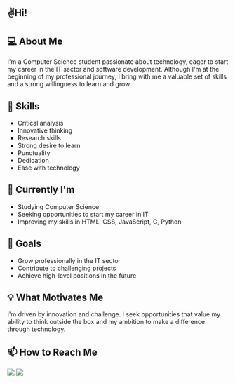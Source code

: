## ✌️Hi!

## 💻 About Me
I'm a Computer Science student passionate about technology, eager to start my career in the IT sector and software development. Although I'm at the beginning of my professional journey, I bring with me a valuable set of skills and a strong willingness to learn and grow.

## 🚀 Skills
* Critical analysis
* Innovative thinking
* Research skills
* Strong desire to learn
* Punctuality
* Dedication
* Ease with technology

## 🌱 Currently I'm
* Studying Computer Science
* Seeking opportunities to start my career in IT
* Improving my skills in HTML, CSS, JavaScript, C, Python

## 🔭 Goals
* Grow professionally in the IT sector
* Contribute to challenging projects
* Achieve high-level positions in the future

## 💡 What Motivates Me
I'm driven by innovation and challenge. I seek opportunities that value my ability to think outside the box and my ambition to make a difference through technology.

## 📫 How to Reach Me
<a href="https://www.linkedin.com/in/besoaresn" target="_blank
"><img src="https://img.shields.io/badge/LinkedIn-0077B5?style=for-the-badge&logo=linkedin&logoColor=white"></a>
<a href="https://bernardosoaresdev@hotmail.com" target="_blank
"><img src="https://img.shields.io/badge/Microsoft_Outlook-0078D4?style=for-the-badge&logo=microsoft-outlook&logoColor=white"></a>
